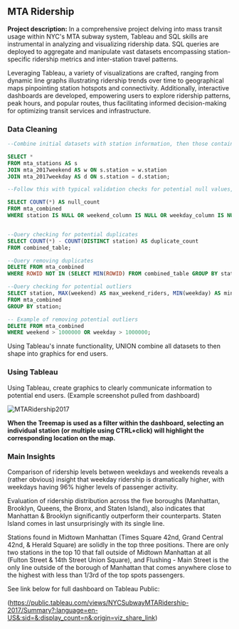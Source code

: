 ## MTA Ridership

**Project description:** In a comprehensive project delving into mass transit usage within NYC's MTA subway system, Tableau and SQL skills are instrumental in analyzing and visualizing ridership data. SQL queries are deployed to aggregate and manipulate vast datasets encompassing station-specific ridership metrics and inter-station travel patterns. 

Leveraging Tableau, a variety of visualizations are crafted, ranging from dynamic line graphs illustrating ridership trends over time to geographical maps pinpointing station hotspots and connectivity. Additionally, interactive dashboards are developed, empowering users to explore ridership patterns, peak hours, and popular routes, thus facilitating informed decision-making for optimizing transit services and infrastructure.

### Data Cleaning

```sql
--Combine initial datasets with station information, then those containing ridership by station for weekdays and weekends.

SELECT *
FROM mta_stations AS s
JOIN mta_2017weekend AS w ON s.station = w.station
JOIN mta_2017weekday AS d ON s.station = d.station;
```

```sql
--Follow this with typical validation checks for potential null values, duplicates, and/or irrational outliers.

SELECT COUNT(*) AS null_count
FROM mta_combined
WHERE station IS NULL OR weekend_column IS NULL OR weekday_column IS NULL;


--Query checking for potential duplicates 
SELECT COUNT(*) - COUNT(DISTINCT station) AS duplicate_count
FROM combined_table;

--Query removing duplicates
DELETE FROM mta_combined
WHERE ROWID NOT IN (SELECT MIN(ROWID) FROM combined_table GROUP BY station);

--Query checking for potential outliers
SELECT station, MAX(weekend) AS max_weekend_riders, MIN(weekday) AS min_weekday_riders
FROM mta_combined
GROUP BY station;

-- Example of removing potential outliers
DELETE FROM mta_combined
WHERE weekend > 1000000 OR weekday > 1000000;

```

Using Tableau's innate functionality, UNION combine all datasets to then shape into graphics for end users.

### Using Tableau

Using Tableau, create graphics to clearly communicate information to potential end users.
(Example screenshot pulled from dashboard)

![MTARidership2017](https://github.com/jordanrrice/jordanrrice.github.io/assets/26234385/cf1ef8bb-f4bf-4990-9e33-11851ed9fd00)

**When the Treemap is used as a filter within the dashboard, selecting an individual station (or multiple using CTRL+click) will highlight the corresponding location on the map.**

### Main Insights

Comparison of ridership levels between weekdays and weekends reveals a (rather obvious) insight that weekday ridership is dramatically higher, with weekdays having 96% higher levels of passenger activity.

Evaluation of ridership distribution across the five boroughs (Manhattan, Brooklyn, Queens, the Bronx, and Staten Island), also indicates that Manhattan & Brooklyn significantly outperform their counterparts. Staten Island comes in last unsurprisingly with its single line.

Stations found in Midtown Manhattan (Times Square 42nd, Grand Central 42nd, & Herald Square) are solidly in the top three positions. There are only two stations in the top 10 that fall outside of Midtown Manhattan at all (Fulton Street & 14th Street Union Square), and Flushing - Main Street is the only line outside of the borough of Manhattan that comes anywhere close to the highest with less than 1/3rd of the top spots passengers.

See link below for full dashboard on Tableau Public:

(https://public.tableau.com/views/NYCSubwayMTARidership-2017/Summary?:language=en-US&:sid=&:display_count=n&:origin=viz_share_link)
